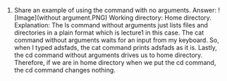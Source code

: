1. Share an example of using the command with no arguments.
Answer: ![Image](without argument.PNG)
Working directory: Home directory.
Explanation: The ls command without arguments just lists files and directories in a plain format which is lecture1 in this case.
The cat command without arguments waits for an input from my keyboard. So, when I typed adsfads, the cat command prints adsfads as it is.
Lastly, the cd command without arguments drives us to home directory. Therefore, if we are in home directory when we put the cd command, the cd command changes nothing. 
